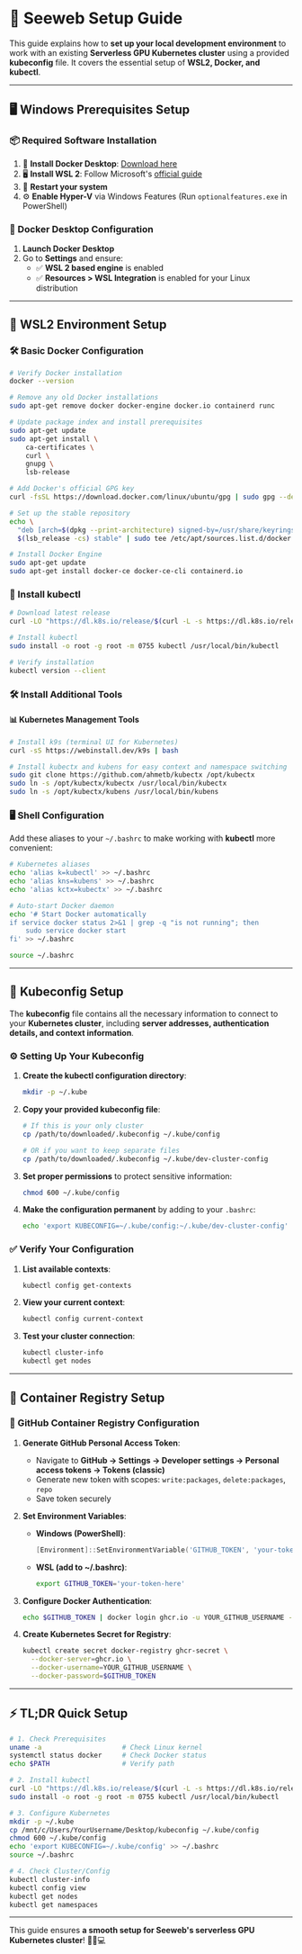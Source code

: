 # 🚀 Seeweb Setup Guide

This guide explains how to **set up your local development environment** to work with an existing **Serverless GPU Kubernetes cluster** using a provided **kubeconfig** file. It covers the essential setup of **WSL2, Docker, and kubectl**.

---

## 🖥 Windows Prerequisites Setup

### 📦 Required Software Installation
1. 🔗 **Install Docker Desktop**: [Download here](https://www.docker.com/)
2. 🖥 **Install WSL 2**: Follow Microsoft's [official guide](https://learn.microsoft.com/en-us/windows/wsl/install)
3. 🔄 **Restart your system**
4. ⚙️ **Enable Hyper-V** via Windows Features (Run `optionalfeatures.exe` in PowerShell)

### 🐳 Docker Desktop Configuration
1. **Launch Docker Desktop**
2. Go to **Settings** and ensure:
   - ✅ **WSL 2 based engine** is enabled
   - ✅ **Resources > WSL Integration** is enabled for your Linux distribution

---

## 🐧 WSL2 Environment Setup

### 🛠 Basic Docker Configuration
```bash
# Verify Docker installation
docker --version

# Remove any old Docker installations
sudo apt-get remove docker docker-engine docker.io containerd runc

# Update package index and install prerequisites
sudo apt-get update
sudo apt-get install \
    ca-certificates \
    curl \
    gnupg \
    lsb-release

# Add Docker's official GPG key
curl -fsSL https://download.docker.com/linux/ubuntu/gpg | sudo gpg --dearmor -o /usr/share/keyrings/docker-archive-keyring.gpg

# Set up the stable repository
echo \
  "deb [arch=$(dpkg --print-architecture) signed-by=/usr/share/keyrings/docker-archive-keyring.gpg] https://download.docker.com/linux/ubuntu \
  $(lsb_release -cs) stable" | sudo tee /etc/apt/sources.list.d/docker.list > /dev/null

# Install Docker Engine
sudo apt-get update
sudo apt-get install docker-ce docker-ce-cli containerd.io
```

### 🔧 Install kubectl
```bash
# Download latest release
curl -LO "https://dl.k8s.io/release/$(curl -L -s https://dl.k8s.io/release/stable.txt)/bin/linux/amd64/kubectl"

# Install kubectl
sudo install -o root -g root -m 0755 kubectl /usr/local/bin/kubectl

# Verify installation
kubectl version --client
```

### 🛠 Install Additional Tools
#### 📊 Kubernetes Management Tools
```bash
# Install k9s (terminal UI for Kubernetes)
curl -sS https://webinstall.dev/k9s | bash

# Install kubectx and kubens for easy context and namespace switching
sudo git clone https://github.com/ahmetb/kubectx /opt/kubectx
sudo ln -s /opt/kubectx/kubectx /usr/local/bin/kubectx
sudo ln -s /opt/kubectx/kubens /usr/local/bin/kubens
```

### 🖥 Shell Configuration
Add these aliases to your `~/.bashrc` to make working with **kubectl** more convenient:
```bash
# Kubernetes aliases
echo 'alias k=kubectl' >> ~/.bashrc
echo 'alias kns=kubens' >> ~/.bashrc
echo 'alias kctx=kubectx' >> ~/.bashrc

# Auto-start Docker daemon
echo '# Start Docker automatically
if service docker status 2>&1 | grep -q "is not running"; then
    sudo service docker start
fi' >> ~/.bashrc

source ~/.bashrc
```

---

## 📂 Kubeconfig Setup
The **kubeconfig** file contains all the necessary information to connect to your **Kubernetes cluster**, including **server addresses, authentication details, and context information**.

### ⚙️ Setting Up Your Kubeconfig
1. **Create the kubectl configuration directory**:
    ```bash
    mkdir -p ~/.kube
    ```
2. **Copy your provided kubeconfig file**:
    ```bash
    # If this is your only cluster
    cp /path/to/downloaded/.kubeconfig ~/.kube/config

    # OR if you want to keep separate files
    cp /path/to/downloaded/.kubeconfig ~/.kube/dev-cluster-config
    ```
3. **Set proper permissions** to protect sensitive information:
    ```bash
    chmod 600 ~/.kube/config
    ```
4. **Make the configuration permanent** by adding to your `.bashrc`:
    ```bash
    echo 'export KUBECONFIG=~/.kube/config:~/.kube/dev-cluster-config' >> ~/.bashrc
    ```

### ✅ Verify Your Configuration
1. **List available contexts**:
    ```bash
    kubectl config get-contexts
    ```
2. **View your current context**:
    ```bash
    kubectl config current-context
    ```
3. **Test your cluster connection**:
    ```bash
    kubectl cluster-info
    kubectl get nodes
    ```

---

## 🐳 Container Registry Setup

### 🔐 GitHub Container Registry Configuration
1. **Generate GitHub Personal Access Token**:
    - Navigate to **GitHub → Settings → Developer settings → Personal access tokens → Tokens (classic)**
    - Generate new token with scopes: `write:packages`, `delete:packages`, `repo`
    - Save token securely

2. **Set Environment Variables**:
    - **Windows (PowerShell)**:
        ```powershell
        [Environment]::SetEnvironmentVariable('GITHUB_TOKEN', 'your-token-here', 'User')
        ```
    - **WSL (add to ~/.bashrc)**:
        ```bash
        export GITHUB_TOKEN='your-token-here'
        ```

3. **Configure Docker Authentication**:
    ```bash
    echo $GITHUB_TOKEN | docker login ghcr.io -u YOUR_GITHUB_USERNAME --password-stdin
    ```

4. **Create Kubernetes Secret for Registry**:
    ```bash
    kubectl create secret docker-registry ghcr-secret \
      --docker-server=ghcr.io \
      --docker-username=YOUR_GITHUB_USERNAME \
      --docker-password=$GITHUB_TOKEN
    ```

---

## ⚡ TL;DR Quick Setup
```bash
# 1. Check Prerequisites
uname -a                    # Check Linux kernel
systemctl status docker     # Check Docker status
echo $PATH                  # Verify path

# 2. Install kubectl
curl -LO "https://dl.k8s.io/release/$(curl -L -s https://dl.k8s.io/release/stable.txt)/bin/linux/amd64/kubectl"
sudo install -o root -g root -m 0755 kubectl /usr/local/bin/kubectl

# 3. Configure Kubernetes
mkdir -p ~/.kube
cp /mnt/c/Users/YourUsername/Desktop/kubeconfig ~/.kube/config
chmod 600 ~/.kube/config
echo 'export KUBECONFIG=~/.kube/config' >> ~/.bashrc
source ~/.bashrc

# 4. Check Cluster/Config
kubectl cluster-info
kubectl config view
kubectl get nodes
kubectl get namespaces
```

---

This guide ensures **a smooth setup for Seeweb's serverless GPU Kubernetes cluster**! 🚀🐳💻

